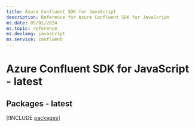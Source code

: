 ```yaml
---
title: Azure Confluent SDK for JavaScript
description: Reference for Azure Confluent SDK for JavaScript
ms.date: 05/01/2024
ms.topic: reference
ms.devlang: javascript
ms.service: confluent
---
```

# Azure Confluent SDK for JavaScript - latest
## Packages - latest
[!INCLUDE [packages](confluent-index.md)]